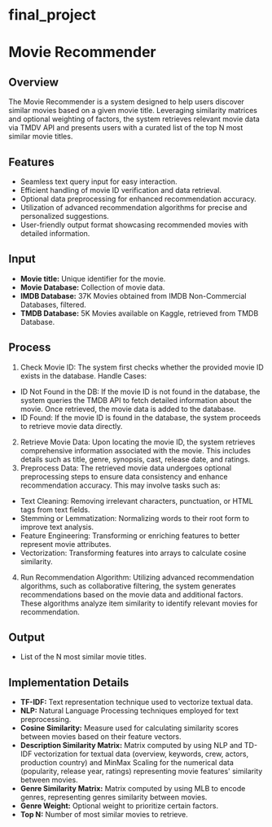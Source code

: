 # final_project

# Movie Recommender

## Overview
The Movie Recommender is a system designed to help users discover similar movies based on a given movie title. Leveraging similarity matrices and optional weighting of factors, the system retrieves relevant movie data via TMDV API and presents users with a curated list of the top N most similar movie titles.

## Features
- Seamless text query input for easy interaction.
- Efficient handling of movie ID verification and data retrieval.
- Optional data preprocessing for enhanced recommendation accuracy.
- Utilization of advanced recommendation algorithms for precise and personalized suggestions.
- User-friendly output format showcasing recommended movies with detailed information.

## Input
- **Movie title:** Unique identifier for the movie.
- **Movie Database:** Collection of movie data.
- **IMDB Database:** 37K Movies obtained from IMDB Non-Commercial Databases, filtered.
- **TMDB Database:** 5K Movies available on Kaggle, retrieved from TMDB Database.

## Process
1. Check Movie ID: The system first checks whether the provided movie ID exists in the database.
Handle Cases:
- ID Not Found in the DB: If the movie ID is not found in the database, the system queries the TMDB API to fetch detailed information about the movie. Once retrieved, the movie data is added to the database.
- ID Found: If the movie ID is found in the database, the system proceeds to retrieve movie data directly.
2. Retrieve Movie Data: Upon locating the movie ID, the system retrieves comprehensive information associated with the movie. This includes details such as title, genre, synopsis, cast, release date, and ratings.
3. Preprocess Data: The retrieved movie data undergoes optional preprocessing steps to ensure data consistency and enhance recommendation accuracy. This may involve tasks such as:
  - Text Cleaning: Removing irrelevant characters, punctuation, or HTML tags from text fields.
  - Stemming or Lemmatization: Normalizing words to their root form to improve text analysis.
  - Feature Engineering: Transforming or enriching features to better represent movie attributes.
  - Vectorization: Transforming features into arrays to calculate cosine similarity.
4. Run Recommendation Algorithm: Utilizing advanced recommendation algorithms, such as collaborative filtering, the system generates recommendations based on the movie data and additional factors. These algorithms analyze item similarity to identify relevant movies for recommendation.

## Output
- List of the N most similar movie titles.

## Implementation Details
- **TF-IDF:** Text representation technique used to vectorize textual data.
- **NLP:** Natural Language Processing techniques employed for text preprocessing.
- **Cosine Similarity:** Measure used for calculating similarity scores between movies based on their feature vectors.
- **Description Similarity Matrix:** Matrix computed by using NLP and TD-IDF vectorization for textual data (overview, keywords, crew, actors, production country) and MinMax Scaling for the numerical data (popularity, release year, ratings) representing movie features' similarity between movies.
- **Genre Similarity Matrix:** Matrix computed by using MLB to encode genres, representing genres similarity between movies.
- **Genre Weight:** Optional weight to prioritize certain factors.
- **Top N:** Number of most similar movies to retrieve.
